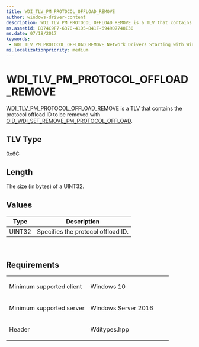 ```yaml
---
title: WDI_TLV_PM_PROTOCOL_OFFLOAD_REMOVE
author: windows-driver-content
description: WDI_TLV_PM_PROTOCOL_OFFLOAD_REMOVE is a TLV that contains the protocol offload ID to be removed with OID_WDI_SET_REMOVE_PM_PROTOCOL_OFFLOAD.
ms.assetid: BD74C9F7-6370-41D5-841F-6949D7748E30
ms.date: 07/18/2017
keywords:
 - WDI_TLV_PM_PROTOCOL_OFFLOAD_REMOVE Network Drivers Starting with Windows Vista
ms.localizationpriority: medium
---
```


# WDI\_TLV\_PM\_PROTOCOL\_OFFLOAD\_REMOVE


WDI\_TLV\_PM\_PROTOCOL\_OFFLOAD\_REMOVE is a TLV that contains the protocol offload ID to be removed with [OID\_WDI\_SET\_REMOVE\_PM\_PROTOCOL\_OFFLOAD](https://msdn.microsoft.com/library/windows/hardware/dn925943).

## TLV Type


0x6C

## Length


The size (in bytes) of a UINT32.

## Values


| Type   | Description                        |
|--------|------------------------------------|
| UINT32 | Specifies the protocol offload ID. |

 

Requirements
------------

<table>
<colgroup>
<col width="50%" />
<col width="50%" />
</colgroup>
<tbody>
<tr class="odd">
<td><p>Minimum supported client</p></td>
<td><p>Windows 10</p></td>
</tr>
<tr class="even">
<td><p>Minimum supported server</p></td>
<td><p>Windows Server 2016</p></td>
</tr>
<tr class="odd">
<td><p>Header</p></td>
<td>Wditypes.hpp</td>
</tr>
</tbody>
</table>

 

 




